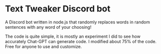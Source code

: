 # Text Tweaker Discord bot
A Discord bot written in node.js that randomly replaces words in random sentences with any word of your choosing!

The code is quite simple, it is mostly an experiment I did to see how accurately Chat-GPT can generate code. I modified about 75% of the code.
Free for anyone to use and customize.
